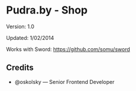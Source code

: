 # Pudra.by - Shop

Version: 1.0

Updated: 1/02/2014

Works with Sword: https://github.com/somu/sword

## Credits

* @oskolsky — Senior Frontend Developer